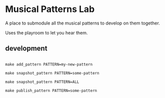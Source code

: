# Musical Patterns Lab

A place to submodule all the musical patterns to develop on them together.

Uses the playroom to let you hear them.

## development

```

make add_pattern PATTERN=my-new-pattern

make snapshot_pattern PATTERN=some-pattern

make snapshot_pattern PATTERN=ALL

make publish_pattern PATTERN=some-pattern

```
